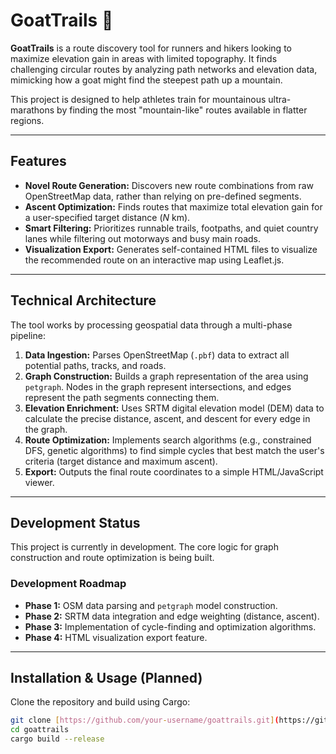 # GoatTrails 🐐

**GoatTrails** is a route discovery tool for runners and hikers looking to maximize elevation gain in areas with limited topography. It finds challenging circular routes by analyzing path networks and elevation data, mimicking how a goat might find the steepest path up a mountain.

This project is designed to help athletes train for mountainous ultra-marathons by finding the most "mountain-like" routes available in flatter regions.

---

## Features

* **Novel Route Generation:** Discovers new route combinations from raw OpenStreetMap data, rather than relying on pre-defined segments.
* **Ascent Optimization:** Finds routes that maximize total elevation gain for a user-specified target distance ($N$ km).
* **Smart Filtering:** Prioritizes runnable trails, footpaths, and quiet country lanes while filtering out motorways and busy main roads.
* **Visualization Export:** Generates self-contained HTML files to visualize the recommended route on an interactive map using Leaflet.js.

---

## Technical Architecture

The tool works by processing geospatial data through a multi-phase pipeline:

1.  **Data Ingestion:** Parses OpenStreetMap (`.pbf`) data to extract all potential paths, tracks, and roads.
2.  **Graph Construction:** Builds a graph representation of the area using `petgraph`. Nodes in the graph represent intersections, and edges represent the path segments connecting them.
3.  **Elevation Enrichment:** Uses SRTM digital elevation model (DEM) data to calculate the precise distance, ascent, and descent for every edge in the graph.
4.  **Route Optimization:** Implements search algorithms (e.g., constrained DFS, genetic algorithms) to find simple cycles that best match the user's criteria (target distance and maximum ascent).
5.  **Export:** Outputs the final route coordinates to a simple HTML/JavaScript viewer.

---

## Development Status

This project is currently in development. The core logic for graph construction and route optimization is being built.

### Development Roadmap

* **Phase 1:** OSM data parsing and `petgraph` model construction.
* **Phase 2:** SRTM data integration and edge weighting (distance, ascent).
* **Phase 3:** Implementation of cycle-finding and optimization algorithms.
* **Phase 4:** HTML visualization export feature.

---

## Installation & Usage (Planned)

Clone the repository and build using Cargo:

```bash
git clone [https://github.com/your-username/goattrails.git](https://github.com/your-username/goattrails.git)
cd goattrails
cargo build --release
